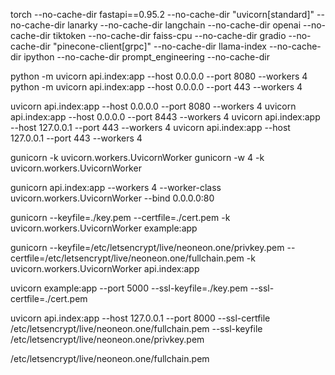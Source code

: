 torch --no-cache-dir fastapi==0.95.2 --no-cache-dir "uvicorn[standard]" --no-cache-dir
lanarky --no-cache-dir langchain --no-cache-dir openai --no-cache-dir tiktoken --no-cache-dir faiss-cpu --no-cache-dir
gradio --no-cache-dir "pinecone-client[grpc]" --no-cache-dir llama-index --no-cache-dir ipython --no-cache-dir 
prompt_engineering --no-cache-dir

python -m uvicorn api.index:app --host 0.0.0.0 --port 8080 --workers 4
python -m uvicorn api.index:app --host 0.0.0.0 --port 443 --workers 4

uvicorn api.index:app --host 0.0.0.0 --port 8080 --workers 4
uvicorn api.index:app --host 0.0.0.0 --port 8443 --workers 4
uvicorn api.index:app --host 127.0.0.1 --port 443 --workers 4
uvicorn api.index:app --host 127.0.0.1 --port 443 --workers 4

gunicorn -k uvicorn.workers.UvicornWorker
gunicorn -w 4 -k uvicorn.workers.UvicornWorker






gunicorn api.index:app  --workers 4 --worker-class uvicorn.workers.UvicornWorker --bind 0.0.0.0:80





gunicorn --keyfile=./key.pem --certfile=./cert.pem -k uvicorn.workers.UvicornWorker example:app

gunicorn --keyfile=/etc/letsencrypt/live/neoneon.one/privkey.pem --certfile=/etc/letsencrypt/live/neoneon.one/fullchain.pem -k uvicorn.workers.UvicornWorker api.index:app





uvicorn example:app --port 5000 --ssl-keyfile=./key.pem --ssl-certfile=./cert.pem

uvicorn api.index:app --host 127.0.0.1 --port 8000 --ssl-certfile /etc/letsencrypt/live/neoneon.one/fullchain.pem --ssl-keyfile /etc/letsencrypt/live/neoneon.one/privkey.pem



/etc/letsencrypt/live/neoneon.one/fullchain.pem